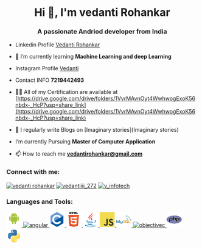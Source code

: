 <h1 align="center">Hi 👋, I'm vedanti Rohankar</h1>
<h3 align="center">A passionate Andriod developer from India</h3>

- Linkedin Profile [Vedanti Rohankar](https://www.linkedin.com/in/vedanti-rohankar/)

- 🌱 I’m currently learning **Machine Learning and deep Learning**

- Instagram Profile [Vedanti](https://www.instagram.com/vedantiiii_272/)

- Contact INFO **7219442493**

- 👨‍💻 All of my Certification are available at [https://drive.google.com/drive/folders/1VvrMAvnOyt4WwhwogExoK56nbdx-_HcP?usp=share_link](https://drive.google.com/drive/folders/1VvrMAvnOyt4WwhwogExoK56nbdx-_HcP?usp=share_link)

- 📝 I regularly write Blogs on [Imaginary stories](Imaginary stories)

- I’m currently Pursuing **Master of Computer Application**

- 📫 How to reach me **vedantirohankar@gmail.com**

<h3 align="left">Connect with me:</h3>
<p align="left">
<a href="https://kaggle.com/vedanti rohankar" target="blank"><img align="center" src="https://raw.githubusercontent.com/rahuldkjain/github-profile-readme-generator/master/src/images/icons/Social/kaggle.svg" alt="vedanti rohankar" height="30" width="40" /></a>
<a href="https://instagram.com/vedantiiii_272" target="blank"><img align="center" src="https://raw.githubusercontent.com/rahuldkjain/github-profile-readme-generator/master/src/images/icons/Social/instagram.svg" alt="vedantiiii_272" height="30" width="40" /></a>
<a href="https://www.youtube.com/c/v_infotech" target="blank"><img align="center" src="https://raw.githubusercontent.com/rahuldkjain/github-profile-readme-generator/master/src/images/icons/Social/youtube.svg" alt="v_infotech" height="30" width="40" /></a>
</p>

<h3 align="left">Languages and Tools:</h3>
<p align="left"> <a href="https://developer.android.com" target="_blank" rel="noreferrer"> <img src="https://raw.githubusercontent.com/devicons/devicon/master/icons/android/android-original-wordmark.svg" alt="android" width="40" height="40"/> </a> <a href="https://angular.io" target="_blank" rel="noreferrer"> <img src="https://angular.io/assets/images/logos/angular/angular.svg" alt="angular" width="40" height="40"/> </a> <a href="https://www.cprogramming.com/" target="_blank" rel="noreferrer"> <img src="https://raw.githubusercontent.com/devicons/devicon/master/icons/c/c-original.svg" alt="c" width="40" height="40"/> </a> <a href="https://www.w3.org/html/" target="_blank" rel="noreferrer"> <img src="https://raw.githubusercontent.com/devicons/devicon/master/icons/html5/html5-original-wordmark.svg" alt="html5" width="40" height="40"/> </a> <a href="https://www.java.com" target="_blank" rel="noreferrer"> <img src="https://raw.githubusercontent.com/devicons/devicon/master/icons/java/java-original.svg" alt="java" width="40" height="40"/> </a> <a href="https://developer.mozilla.org/en-US/docs/Web/JavaScript" target="_blank" rel="noreferrer"> <img src="https://raw.githubusercontent.com/devicons/devicon/master/icons/javascript/javascript-original.svg" alt="javascript" width="40" height="40"/> </a> <a href="https://www.mysql.com/" target="_blank" rel="noreferrer"> <img src="https://raw.githubusercontent.com/devicons/devicon/master/icons/mysql/mysql-original-wordmark.svg" alt="mysql" width="40" height="40"/> </a> <a href="https://developer.apple.com/library/archive/documentation/Cocoa/Conceptual/ProgrammingWithObjectiveC/Introduction/Introduction.html" target="_blank" rel="noreferrer"> <img src="https://www.vectorlogo.zone/logos/apple_objectivec/apple_objectivec-icon.svg" alt="objectivec" width="40" height="40"/> </a> <a href="https://www.php.net" target="_blank" rel="noreferrer"> <img src="https://raw.githubusercontent.com/devicons/devicon/master/icons/php/php-original.svg" alt="php" width="40" height="40"/> </a> <a href="https://www.python.org" target="_blank" rel="noreferrer"> <img src="https://raw.githubusercontent.com/devicons/devicon/master/icons/python/python-original.svg" alt="python" width="40" height="40"/> </a> </p>

